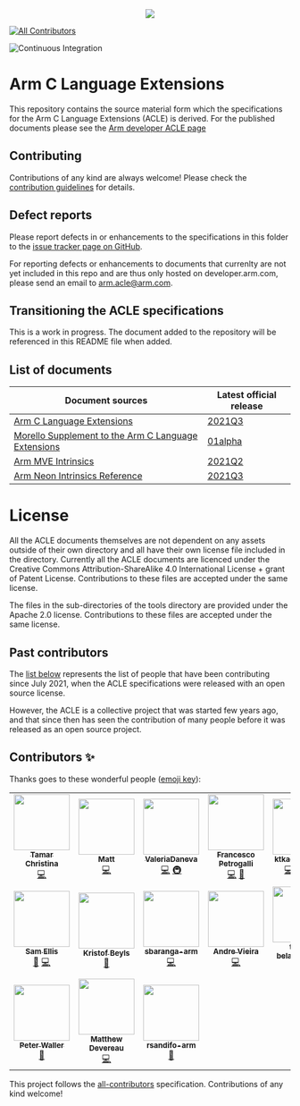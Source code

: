 <div align="center">
   <img src="Arm_logo_blue_RGB.svg" />
</div>

<!-- ALL-CONTRIBUTORS-BADGE:START - Do not remove or modify this section -->
[![All Contributors](https://img.shields.io/badge/all_contributors-17-orange.svg?style=flat-square)](#contributors-)
<!-- ALL-CONTRIBUTORS-BADGE:END -->
![Continuous Integration](https://github.com/ARM-software/acle/actions/workflows/ci.yml/badge.svg)

# Arm C Language Extensions

This repository contains the source material form which the
specifications for the Arm C Language Extensions (ACLE) is derived.
For the published documents please see the [Arm developer ACLE
page](https://developer.arm.com/architectures/system-architectures/software-standards/acle)

## Contributing

Contributions of any kind are always welcome! Please check the
[contribution guidelines](CONTRIBUTING.md) for details.

## Defect reports

Please report defects in or enhancements to the specifications in this folder to
the [issue tracker page on
GitHub](https://github.com/ARM-software/acle/issues).

For reporting defects or enhancements to documents that currenlty are not yet
included in this repo and are thus only hosted on developer.arm.com, please send
an email to arm.acle@arm.com.

## Transitioning the ACLE specifications

This is a work in progress. The document added to the repository will
be referenced in this README file when added.

## List of documents

Document sources                                                           | Latest official release
---                                                                        | ---
[Arm C Language Extensions](main/acle.rst)                                 | [2021Q3](https://github.com/ARM-software/acle/releases/latest)
[Morello Supplement to the Arm C Language Extensions](morello/morello.rst) | [01alpha](https://github.com/ARM-software/acle/releases/latest)
[Arm MVE Intrinsics](mve_intrinsics/mve.rst)                               | [2021Q2](https://github.com/ARM-software/acle/releases/latest)
[Arm Neon Intrinsics Reference](neon_intrinsics/advsimd.rst)               | [2021Q3](https://github.com/ARM-software/acle/releases/latest)

# License

All the ACLE documents themselves are not dependent on any assets
outside of their own directory and all have their own license file
included in the directory. Currently all the ACLE documents are
licenced under the Creative Commons Attribution-ShareAlike 4.0
International License + grant of Patent License. Contributions to
these files are accepted under the same license.

The files in the sub-directories of the tools directory are provided
under the Apache 2.0 license. Contributions to these files are
accepted under the same license.

## Past contributors

The [list below](#contributors) represents the list of people that
have been contributing since July 2021, when the ACLE specifications
were released with an open source license.

However, the ACLE is a collective project that was started few years
ago, and that since then has seen the contribution of many people
before it was released as an open source project.

## Contributors ✨

Thanks goes to these wonderful people ([emoji key](https://allcontributors.org/docs/en/emoji-key)):

<!-- ALL-CONTRIBUTORS-LIST:START - Do not remove or modify this section -->
<!-- prettier-ignore-start -->
<!-- markdownlint-disable -->
<table>
  <tr>
    <td align="center"><a href="https://github.com/TamarChristinaArm"><img src="https://avatars.githubusercontent.com/u/48126768?v=4?s=100" width="100px;" alt=""/><br /><sub><b>Tamar Christina</b></sub></a><br /><a href="https://github.com/ARM-software/acle/commits?author=TamarChristinaArm" title="Code">💻</a></td>
    <td align="center"><a href="https://github.com/MattPD"><img src="https://avatars.githubusercontent.com/u/130135?v=4?s=100" width="100px;" alt=""/><br /><sub><b>Matt</b></sub></a><br /><a href="https://github.com/ARM-software/acle/commits?author=MattPD" title="Code">💻</a></td>
    <td align="center"><a href="https://github.com/ValeriaDaneva"><img src="https://avatars.githubusercontent.com/u/90907783?v=4?s=100" width="100px;" alt=""/><br /><sub><b>ValeriaDaneva</b></sub></a><br /><a href="https://github.com/ARM-software/acle/commits?author=ValeriaDaneva" title="Code">💻</a> <a href="#infra-ValeriaDaneva" title="Infrastructure (Hosting, Build-Tools, etc)">🚇</a></td>
    <td align="center"><a href="http://tubafranz.me/"><img src="https://avatars.githubusercontent.com/u/25690309?v=4?s=100" width="100px;" alt=""/><br /><sub><b>Francesco Petrogalli</b></sub></a><br /><a href="https://github.com/ARM-software/acle/commits?author=fpetrogalli" title="Code">💻</a> <a href="https://github.com/ARM-software/acle/pulls?q=is%3Apr+reviewed-by%3Afpetrogalli" title="Reviewed Pull Requests">👀</a></td>
    <td align="center"><a href="https://github.com/ktkachov-arm"><img src="https://avatars.githubusercontent.com/u/74917949?v=4?s=100" width="100px;" alt=""/><br /><sub><b>ktkachov-arm</b></sub></a><br /><a href="https://github.com/ARM-software/acle/commits?author=ktkachov-arm" title="Code">💻</a> <a href="#content-ktkachov-arm" title="Content">🖋</a> <a href="#infra-ktkachov-arm" title="Infrastructure (Hosting, Build-Tools, etc)">🚇</a></td>
    <td align="center"><a href="https://github.com/sallyarmneale"><img src="https://avatars.githubusercontent.com/u/56446080?v=4?s=100" width="100px;" alt=""/><br /><sub><b>sallyarmneale</b></sub></a><br /><a href="https://github.com/ARM-software/acle/pulls?q=is%3Apr+reviewed-by%3Asallyarmneale" title="Reviewed Pull Requests">👀</a></td>
    <td align="center"><a href="https://github.com/statham-arm"><img src="https://avatars.githubusercontent.com/u/54840944?v=4?s=100" width="100px;" alt=""/><br /><sub><b>Simon Tatham</b></sub></a><br /><a href="https://github.com/ARM-software/acle/pulls?q=is%3Apr+reviewed-by%3Astatham-arm" title="Reviewed Pull Requests">👀</a></td>
  </tr>
  <tr>
    <td align="center"><a href="https://github.com/sam-ellis"><img src="https://avatars.githubusercontent.com/u/6695726?v=4?s=100" width="100px;" alt=""/><br /><sub><b>Sam Ellis</b></sub></a><br /><a href="https://github.com/ARM-software/acle/pulls?q=is%3Apr+reviewed-by%3Asam-ellis" title="Reviewed Pull Requests">👀</a> <a href="https://github.com/ARM-software/acle/commits?author=sam-ellis" title="Code">💻</a></td>
    <td align="center"><a href="https://github.com/kbeyls"><img src="https://avatars.githubusercontent.com/u/19591946?v=4?s=100" width="100px;" alt=""/><br /><sub><b>Kristof Beyls</b></sub></a><br /><a href="https://github.com/ARM-software/acle/pulls?q=is%3Apr+reviewed-by%3Akbeyls" title="Reviewed Pull Requests">👀</a></td>
    <td align="center"><a href="https://github.com/sbaranga-arm"><img src="https://avatars.githubusercontent.com/u/24250117?v=4?s=100" width="100px;" alt=""/><br /><sub><b>sbaranga-arm</b></sub></a><br /><a href="https://github.com/ARM-software/acle/commits?author=sbaranga-arm" title="Code">💻</a></td>
    <td align="center"><a href="https://github.com/avieira-arm"><img src="https://avatars.githubusercontent.com/u/68072104?v=4?s=100" width="100px;" alt=""/><br /><sub><b>Andre Vieira</b></sub></a><br /><a href="https://github.com/ARM-software/acle/commits?author=avieira-arm" title="Code">💻</a></td>
    <td align="center"><a href="https://github.com/tejas-belagod-arm"><img src="https://avatars.githubusercontent.com/u/92718852?v=4?s=100" width="100px;" alt=""/><br /><sub><b>tejas-belagod-arm</b></sub></a><br /><a href="https://github.com/ARM-software/acle/commits?author=tejas-belagod-arm" title="Code">💻</a></td>
    <td align="center"><a href="https://github.com/JamieCunliffe"><img src="https://avatars.githubusercontent.com/u/29557119?v=4?s=100" width="100px;" alt=""/><br /><sub><b>Jamie Cunliffe</b></sub></a><br /><a href="https://github.com/ARM-software/acle/issues?q=author%3AJamieCunliffe" title="Bug reports">🐛</a></td>
    <td align="center"><a href="https://github.com/georges-arm"><img src="https://avatars.githubusercontent.com/u/93212071?v=4?s=100" width="100px;" alt=""/><br /><sub><b>George Steed</b></sub></a><br /><a href="https://github.com/ARM-software/acle/commits?author=georges-arm" title="Code">💻</a> <a href="https://github.com/ARM-software/acle/pulls?q=is%3Apr+reviewed-by%3Ageorges-arm" title="Reviewed Pull Requests">👀</a></td>
  </tr>
  <tr>
    <td align="center"><a href="https://github.com/peterwaller-arm"><img src="https://avatars.githubusercontent.com/u/52030119?v=4?s=100" width="100px;" alt=""/><br /><sub><b>Peter Waller</b></sub></a><br /><a href="https://github.com/ARM-software/acle/pulls?q=is%3Apr+reviewed-by%3Apeterwaller-arm" title="Reviewed Pull Requests">👀</a></td>
    <td align="center"><a href="https://github.com/MDevereau"><img src="https://avatars.githubusercontent.com/u/81567778?v=4?s=100" width="100px;" alt=""/><br /><sub><b>Matthew Devereau</b></sub></a><br /><a href="https://github.com/ARM-software/acle/commits?author=MDevereau" title="Code">💻</a></td>
    <td align="center"><a href="https://github.com/rsandifo-arm"><img src="https://avatars.githubusercontent.com/u/28043039?v=4?s=100" width="100px;" alt=""/><br /><sub><b>rsandifo-arm</b></sub></a><br /><a href="https://github.com/ARM-software/acle/pulls?q=is%3Apr+reviewed-by%3Arsandifo-arm" title="Reviewed Pull Requests">👀</a></td>
  </tr>
</table>

<!-- markdownlint-restore -->
<!-- prettier-ignore-end -->

<!-- ALL-CONTRIBUTORS-LIST:END -->

This project follows the [all-contributors](https://github.com/all-contributors/all-contributors) specification. Contributions of any kind welcome!
